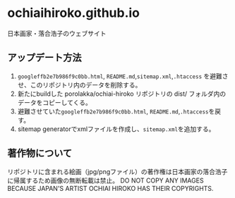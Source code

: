 # ochiaihiroko.github.io
日本画家・落合浩子のウェブサイト

## アップデート方法
1. ```googleffb2e7b986f9c0bb.html```, ```README.md```,```sitemap.xml```,```.htaccess``` を避難させ、このリポジトリ内のデータを削除する。
2. 新たにbuildした porolakka/ochiai-hiroko リポジトリの dist/ フォルダ内のデータをコピーしてくる。
3. 避難させていた```googleffb2e7b986f9c0bb.html```, ```README.md```,```.htaccess```を戻す。
4. sitemap generatorでxmlファイルを作成し、```sitemap.xml```を追加する。

## 著作物について
リポジトリに含まれる絵画（jpg/pngファイル）の著作権は日本画家の落合浩子に帰属するため画像の無断転載は禁止。
DO NOT COPY ANY IMAGES BECAUSE JAPAN'S ARTIST OCHIAI HIROKO HAS THEIR COPYRIGHTS.
